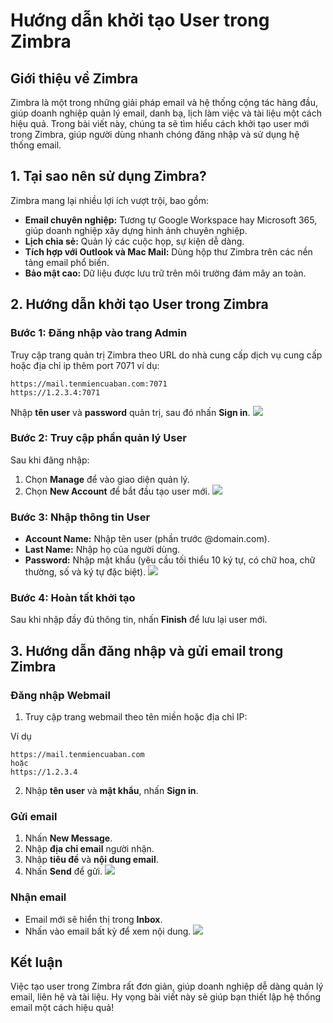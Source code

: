 # Hướng dẫn khởi tạo User trong Zimbra

## Giới thiệu về Zimbra
Zimbra là một trong những giải pháp email và hệ thống cộng tác hàng đầu, giúp doanh nghiệp quản lý email, danh bạ, lịch làm việc và tài liệu một cách hiệu quả. Trong bài viết này, chúng ta sẽ tìm hiểu cách khởi tạo user mới trong Zimbra, giúp người dùng nhanh chóng đăng nhập và sử dụng hệ thống email.

## 1. Tại sao nên sử dụng Zimbra?
Zimbra mang lại nhiều lợi ích vượt trội, bao gồm:
- **Email chuyên nghiệp:** Tương tự Google Workspace hay Microsoft 365, giúp doanh nghiệp xây dựng hình ảnh chuyên nghiệp.
- **Lịch chia sẻ:** Quản lý các cuộc họp, sự kiện dễ dàng.
- **Tích hợp với Outlook và Mac Mail:** Dùng hộp thư Zimbra trên các nền tảng email phổ biến.
- **Bảo mật cao:** Dữ liệu được lưu trữ trên môi trường đám mây an toàn.

## 2. Hướng dẫn khởi tạo User trong Zimbra
### Bước 1: Đăng nhập vào trang Admin
Truy cập trang quản trị Zimbra theo URL do nhà cung cấp dịch vụ cung cấp hoặc địa chỉ ip thêm port 7071 ví dụ:
```
https://mail.tenmiencuaban.com:7071
https://1.2.3.4:7071
```
Nhập **tên user** và **password** quản trị, sau đó nhấn **Sign in**.
![](https://img001.prntscr.com/file/img001/Q9K5rCTxQNOp677Qu2-HDg.png)
### Bước 2: Truy cập phần quản lý User
Sau khi đăng nhập:
1. Chọn **Manage** để vào giao diện quản lý.
2. Chọn **New Account** để bắt đầu tạo user mới.
![](https://img001.prntscr.com/file/img001/HVjaMEuQRJq_rfx7pdTnyg.png)
### Bước 3: Nhập thông tin User
- **Account Name:** Nhập tên user (phần trước @domain.com).
- **Last Name:** Nhập họ của người dùng.
- **Password:** Nhập mật khẩu (yêu cầu tối thiểu 10 ký tự, có chữ hoa, chữ thường, số và ký tự đặc biệt).
![](https://img001.prntscr.com/file/img001/CkTOw4EfQuCECFtKpZU8lw.png)
### Bước 4: Hoàn tất khởi tạo
Sau khi nhập đầy đủ thông tin, nhấn **Finish** để lưu lại user mới.

## 3. Hướng dẫn đăng nhập và gửi email trong Zimbra
### Đăng nhập Webmail
1. Truy cập trang webmail theo tên miền hoặc địa chỉ IP:

Ví dụ
```
https://mail.tenmiencuaban.com
hoặc 
https://1.2.3.4
```
2. Nhập **tên user** và **mật khẩu**, nhấn **Sign in**.

### Gửi email
1. Nhấn **New Message**.
2. Nhập **địa chỉ email** người nhận.
3. Nhập **tiêu đề** và **nội dung email**.
4. Nhấn **Send** để gửi.
![](https://img001.prntscr.com/file/img001/mQmSEeapQvuuhWVU7iVTUA.png)
### Nhận email
- Email mới sẽ hiển thị trong **Inbox**.
- Nhấn vào email bất kỳ để xem nội dung.
![](https://img001.prntscr.com/file/img001/1Y5PzZUTT5KEZpMnSJ69Lg.png)
## Kết luận
Việc tạo user trong Zimbra rất đơn giản, giúp doanh nghiệp dễ dàng quản lý email, liên hệ và tài liệu. Hy vọng bài viết này sẽ giúp bạn thiết lập hệ thống email một cách hiệu quả!

